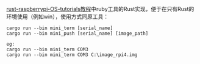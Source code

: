 [rust-raspberrypi-OS-tutorials教程](https://github.com/rust-embedded/rust-raspberrypi-OS-tutorials)中ruby工具的Rust实现，便于在只有Rust的环境使用（例如win），使用方式同原工具：

```shell
cargo run --bin mini_term [serial_name]
cargo run --bin mini_push [serial_name] [image_path]

eg:
cargo run --bin mini_term COM3
cargo run --bin mini_term COM3 C:\image_rpi4.img
```

